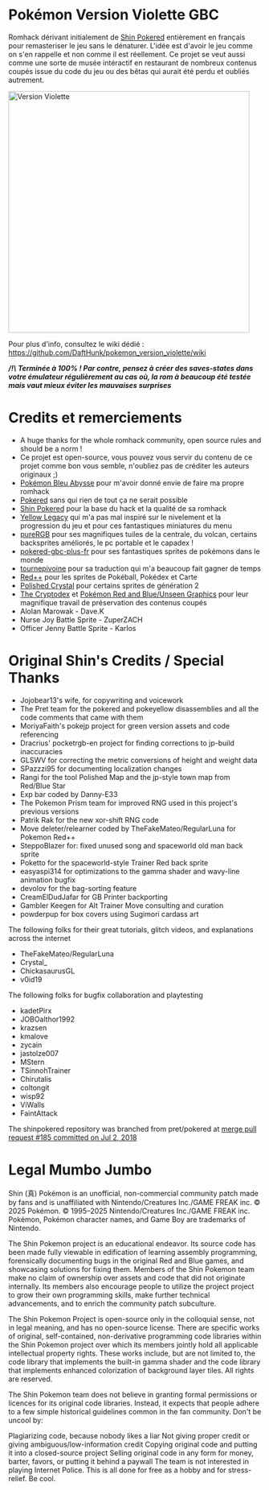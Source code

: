 # Pokémon Version Violette GBC
Romhack dérivant initialement de [Shin Pokered](https://github.com/jojobear13/shinpokered) entièrement en français pour remasteriser le jeu sans le dénaturer. 
L'idée est d'avoir le jeu comme on s'en rappelle et non comme il est réellement.
Ce projet se veut aussi comme une sorte de musée intéractif en restaurant de nombreux contenus coupés issue du code du jeu ou des bêtas qui aurait été perdu et oubliés autrement.  

<img width="480" height="480" alt="Version Violette" src="https://github.com/user-attachments/assets/7c973d0f-55a9-4af4-b191-e554f6870ff4" />

Pour plus d'info, consultez le wiki dédié : https://github.com/DaftHunk/pokemon_version_violette/wiki

***/!\ Terminée à 100% ! Par contre, pensez à créer des saves-states dans votre émulateur régulièrement au cas où, la rom à beaucoup été testée mais vaut mieux éviter les mauvaises surprises***

# Credits et remerciements 
- A huge thanks for the whole romhack community, open source rules and should be a norm !
- Ce projet est open-source, vous pouvez vous servir du contenu de ce projet comme bon vous semble, n'oubliez pas de créditer les auteurs originaux ;)
- [Pokémon Bleu Abysse](https://www.romstation.fr/games/gb/pokemon-bleu-abysse-r88400/) pour m'avoir donné envie de faire ma propre romhack
- [Pokered](https://github.com/pret/pokered) sans qui rien de tout ça ne serait possible
- [Shin Pokered](https://github.com/jojobear13/shinpokered) pour la base du hack et la qualité de sa romhack
- [Yellow Legacy](https://github.com/cRz-Shadows/Pokemon_Yellow_Legacy) qui m'a pas mal inspiré sur le nivelement et la progression du jeu et pour ces fantastiques miniatures du menu
- [pureRGB](https://github.com/Vortyne/pureRGB) pour ses magnifiques tuiles de la centrale, du volcan, certains backsprites améliorés, le pc portable et le capadex !
- [pokered-gbc-plus-fr](https://github.com/Engezerstorung/pokered-gbc-plus-fr) pour ses fantastiques sprites de pokémons dans le monde
- [tournepivoine](https://github.com/tournepivoine/shinpokered-fr) pour sa traduction qui m'a beaucoup fait gagner de temps
- [Red++](https://github.com/JustRegularLuna/rpp-backup/) pour les sprites de Pokéball, Pokédex et Carte
- [Polished Crystal](https://github.com/Rangi42/polishedcrystal) pour certains sprites de génération 2
- [The Cryptodex](https://lostpokedex.weebly.com/) et [Pokémon Red and Blue/Unseen Graphics](https://tcrf.net/Pok%C3%A9mon_Red_and_Blue/Unseen_Graphics) pour leur magnifique travail de préservation des contenus coupés
- Alolan Marowak - Dave.K
- Nurse Joy Battle Sprite - ZuperZACH
- Officer Jenny Battle Sprite - Karlos

# Original Shin's Credits / Special Thanks
* Jojobear13's wife, for copywriting and voicework
* The Pret team for the pokered and pokeyellow disassemblies and all the code comments that came with them
* MoriyaFaith's pokejp project for green version assets and code referencing
* Dracrius' pocketrgb-en project for finding corrections to jp-build inaccuracies
* GLSWV for correcting the metric conversions of height and weight data
* SPazzzi95 for documenting localization changes
* Rangi for the tool Polished Map and the jp-style town map from Red/Blue Star
* Exp bar coded by Danny-E33
* The Pokemon Prism team for improved RNG used in this project's previous versions
* Patrik Rak for the new xor-shift RNG code
* Move deleter/relearner coded by TheFakeMateo/RegularLuna for Pokemon Red++
* SteppoBlazer for: fixed unused song and spaceworld old man back sprite
* Poketto for the spaceworld-style Trainer Red back sprite
* easyaspi314 for optimizations to the gamma shader and wavy-line animation bugfix
* devolov for the bag-sorting feature
* CreamElDudJafar for GB Printer backporting
* Gambler Keegen for Alt Trainer Move consulting and curation
* powderpup for box covers using Sugimori cardass art

The following folks for their great tutorials, glitch videos, and explanations across the internet
* TheFakeMateo/RegularLuna
* Crystal_
* ChickasaurusGL
* v0id19

The following folks for bugfix collaboration and playtesting
* kadetPirx
* JOBOalthor1992
* krazsen
* kmalove
* zycain
* jastolze007
* MStern
* TSinnohTrainer
* Chirutalis
* coltongit
* wisp92
* ViWalls
* FaintAttack

The shinpokered repository was branched from pret/pokered at [merge pull request #185 committed on Jul 2, 2018](https://github.com/pret/pokered/tree/c8599831992c91e521cf1d467ccae3d9498e42ef)

# Legal Mumbo Jumbo
Shin (真) Pokémon is an unofficial, non-commercial community patch made by fans and is unaffiliated with Nintendo/Creatures Inc./GAME FREAK inc.
© 2025 Pokémon. © 1995–2025 Nintendo/Creatures Inc./GAME FREAK inc.
Pokémon, Pokémon character names, and Game Boy are trademarks of Nintendo.

The Shin Pokemon project is an educational endeavor. Its source code has been made fully viewable in edification of learning assembly programming, forensically documenting bugs in the original Red and Blue games, and showcasing solutions for fixing them. Members of the Shin Pokemon team make no claim of ownership over assets and code that did not originate internally. Its members also encourage people to utilize the project project to grow their own programming skills, make further technical advancements, and to enrich the community patch subculture.

The Shin Pokemon Project is open-source only in the colloquial sense, not in legal meaning, and has no open-source license. There are specific works of original, self-contained, non-derivative programming code libraries within the Shin Pokemon project over which its members jointly hold all applicable intellectual property rights. These works include, but are not limited to, the code library that implements the built-in gamma shader and the code library that implements enhanced colorization of background layer tiles. All rights are reserved.

The Shin Pokemon team does not believe in granting formal permissions or licences for its original code libraries. Instead, it expects that people adhere to a few simple historical guidelines common in the fan community. Don't be uncool by:

Plagiarizing code, because nobody likes a liar
Not giving proper credit or giving ambiguous/low-information credit
Copying original code and putting it into a closed-source project
Selling original code in any form for money, barter, favors, or putting it behind a paywall
The team is not interested in playing Internet Police. This is all done for free as a hobby and for stress-relief. Be cool.
